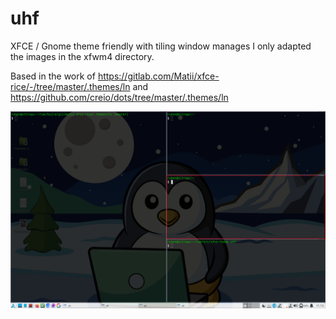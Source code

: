 # uhf
XFCE / Gnome theme friendly with tiling window manages
I only adapted the images in the xfwm4 directory.

Based in the work of
https://gitlab.com/Matii/xfce-rice/-/tree/master/.themes/ln
and
https://github.com/creio/dots/tree/master/.themes/ln

![screenshot of the theme](https://github.com/khromalabs/uhf/blob/main/screenshot.png?raw=true)
